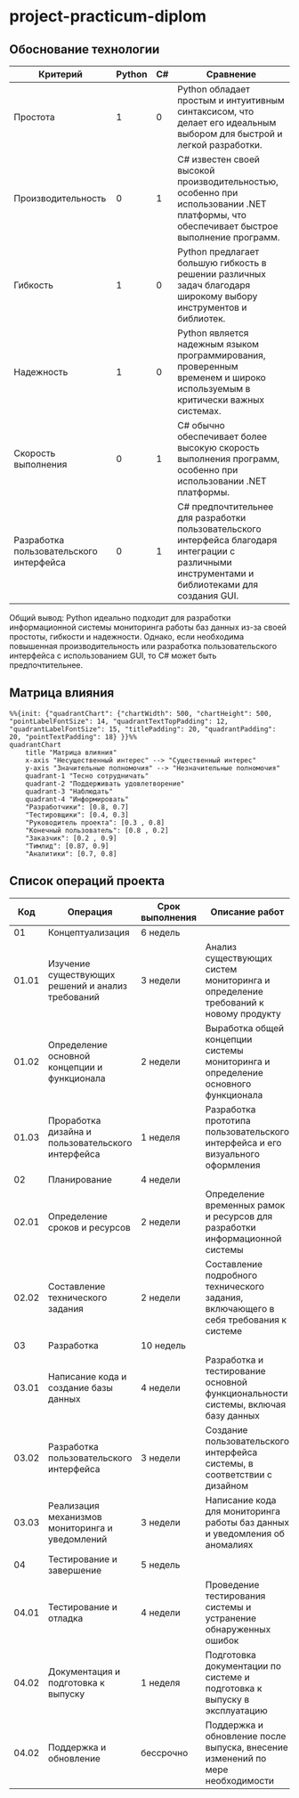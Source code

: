 # project-practicum-diplom

## Обоснование технологии
| Критерий                                | Python | C# | Сравнение                                                                                                                                       |
|-----------------------------------------|--------|----|-------------------------------------------------------------------------------------------------------------------------------------------------|
| Простота                                |   1    |  0 | Python обладает простым и интуитивным синтаксисом, что делает его идеальным выбором для быстрой и легкой разработки.                            |
| Производительность                      |   0    |  1 | C# известен своей высокой производительностью, особенно при использовании .NET платформы, что обеспечивает быстрое выполнение программ.         |
| Гибкость                                |   1    |  0 | Python предлагает большую гибкость в решении различных задач благодаря широкому выбору инструментов и библиотек.                                |
| Надежность                              |   1    |  0 | Python является надежным языком программирования, проверенным временем и широко используемым в критически важных системах.                      |
| Скорость выполнения                     |   0    |  1 | C# обычно обеспечивает более высокую скорость выполнения программ, особенно при использовании .NET платформы.                                   |
| Разработка пользовательского интерфейса |   0    |  1 | C# предпочтительнее для разработки пользовательского интерфейса благодаря интеграции с различными инструментами и библиотеками для создания GUI.|

Общий вывод: Python идеально подходит для разработки информационной системы мониторинга работы баз данных из-за своей простоты, гибкости и надежности. Однако, если необходима повышенная производительность или разработка пользовательского интерфейса с использованием GUI, то C# может быть предпочтительнее.


## Матрица влияния
```mermaid
%%{init: {"quadrantChart": {"chartWidth": 500, "chartHeight": 500, "pointLabelFontSize": 14, "quadrantTextTopPadding": 12, "quadrantLabelFontSize": 15, "titlePadding": 20, "quadrantPadding": 20, "pointTextPadding": 18} }}%%
quadrantChart
    title "Матрица влияния"
    x-axis "Несущественный интерес" --> "Существенный интерес"
    y-axis "Значительные полномочия" --> "Незначительные полномочия"
    quadrant-1 "Тесно сотрудничать"
    quadrant-2 "Поддерживать удовлетворение"
    quadrant-3 "Наблюдать"
    quadrant-4 "Информировать"
    "Разработчики": [0.8, 0.7]
    "Тестировщики": [0.4, 0.3]
    "Руководитель проекта": [0.3 , 0.8]
    "Конечный пользователь": [0.8 , 0.2]
    "Заказчик": [0.2 , 0.9]
    "Тимлид": [0.87, 0.9]
    "Аналитики": [0.7, 0.8]
```
## Список операций проекта
| Код | Операция                                          | Срок выполнения | Описание работ                                                              |
|-----|---------------------------------------------------|---------|-------------------------------------------------------------------------------------|
|01   | Концептуализация                                  |6 недель |                                                                                     |
|01.01| Изучение существующих решений и анализ требований |3 недели | Анализ существующих систем мониторинга и определение требований к новому продукту   |
|01.02| Определение основной концепции и функционала      |2 недели | Выработка общей концепции системы мониторинга и определение основного функционала   |
|01.03| Проработка дизайна и пользовательского интерфейса |1 неделя | Разработка прототипа пользовательского интерфейса и его визуального оформления      |
|02   | Планирование                                      |4 недели |                                                                                     |
|02.01| Определение сроков и ресурсов                     |2 недели | Определение временных рамок и ресурсов для разработки информационной системы        |
|02.02| Составление технического задания                  |2 недели | Составление подробного технического задания, включающего в себя требования к системе|
|03   | Разработка                                        |10 недель|                                                                                     |
|03.01| Написание кода и создание базы данных             |4 недели | Разработка и тестирование основной функциональности системы, включая базу данных    |
|03.02| Разработка пользовательского интерфейса           |3 недели | Создание пользовательского интерфейса системы, в соответствии с дизайном            |
|03.03| Реализация механизмов мониторинга и уведомлений   |3 недели | Написание кода для мониторинга работы баз данных и уведомления об аномалиях         |
|04   | Тестирование и завершение                         |5 недель |                                                                                     |
|04.01| Тестирование и отладка                            |4 недели | Проведение тестирования системы и устранение обнаруженных ошибок                    |
|04.02| Документация и подготовка к выпуску               |1 неделя | Подготовка документации по системе и подготовка к выпуску в эксплуатацию            |
|04.02| Поддержка и обновление                            |бессрочно| Поддержка и обновление  после  выпуска, внесение изменений по мере необходимости    |
